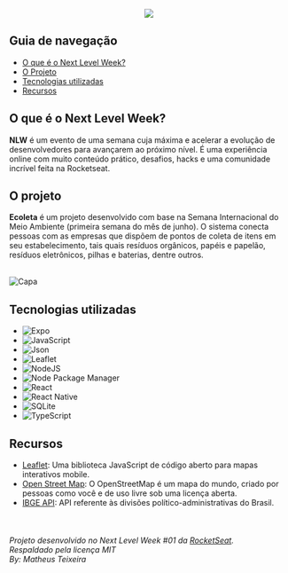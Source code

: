 <p align="center"><img src="https://lander.rocketseat.dev/uploads/nextlevelweek_18baaf82af.svg"/></p>
 
 ## Guia de navegação
 
 - [O que é o Next Level Week?](#o-que-é-o-next-level-week)
 - [O Projeto](#o-projeto)
 - [Tecnologias utilizadas](#tecnologias-utilizadas)
 - [Recursos](#recursos)

## O que é o Next Level Week?
__NLW__ é um evento de uma semana cuja máxima e acelerar a evolução de desenvolvedores para avançarem ao próximo nível. É uma experiência online com muito conteúdo prático, desafios, hacks e uma comunidade incrível feita na Rocketseat.

## O projeto
__Ecoleta__ é um projeto desenvolvido com base na Semana Internacional do Meio Ambiente (primeira semana do mês de junho). O sistema conecta pessoas com as empresas que dispõem de pontos de coleta de itens em seu estabelecimento, tais quais resíduos orgânicos, papéis e papelão, resíduos eletrônicos, pilhas e baterias, dentre outros.
</br>
</br>

![Capa](https://user-images.githubusercontent.com/64803412/83979106-52982780-a8e2-11ea-92cd-deb4b22b8542.png)

## Tecnologias utilizadas
- ![Expo](https://img.shields.io/badge/-Expo-blue.svg?style=flat-square&logo=Expo&color=000020&logoColor=fff)
- ![JavaScript](https://img.shields.io/badge/-JavaScript-blue.svg?style=flat-square&logo=JavaScript&color=F7DF1E&logoColor=fff)
- ![Json](https://img.shields.io/badge/-Json-blue.svg?style=flat-square&logo=Json&color=000&logoColor=fff)
- ![Leaflet](https://img.shields.io/badge/-Leaflet-blue.svg?style=flat-square&logo=Leaflet&color=199900&logoColor=fff)
- ![NodeJS](https://img.shields.io/badge/-NodeJS-blue.svg?style=flat-square&logo=Node.JS&color=8CC03D&logoColor=fff)
- ![Node Package Manager](https://img.shields.io/badge/-NPM-blue.svg?style=flat-square&logo=NPM&color=CB3837&logoColor=fff)
- ![React](https://img.shields.io/badge/-React-blue.svg?style=flat-square&logo=React&color=61DAFB&logoColor=000)
- ![React Native](https://img.shields.io/badge/-ReactNative-blue.svg?style=flat-square&logo=React&color=61DAFB&logoColor=000)
- ![SQLite](https://img.shields.io/badge/-SQLite-blue.svg?style=flat-square&logo=SQLite&color=003B57&logoColor=fff)
- ![TypeScript](https://img.shields.io/badge/-TypeScript-blue.svg?style=flat-square&logo=TypeScript&color=007ACC&logoColor=fff)

## Recursos
* [Leaflet](https://leafletjs.com): Uma biblioteca JavaScript de código aberto para mapas interativos mobile.
* [Open Street Map](https://www.openstreetmap.org/copyright): O OpenStreetMap é um mapa do mundo, criado por pessoas como você e de uso livre sob uma licença aberta.
* [IBGE API](https://servicodados.ibge.gov.br/api/docs/localidades): API referente às divisões político-administrativas do Brasil.
</br>

###### Projeto desenvolvido no Next Level Week #01 da [RocketSeat](https://rocketseat.com.br).<br/> Respaldado pela licença MIT <br/> By: Matheus Teixeira









